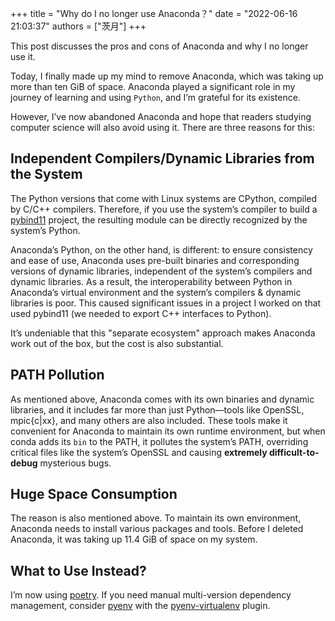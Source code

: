 +++
title = "Why do I no longer use Anaconda？"
date = "2022-06-16 21:03:37"
authors = ["茨月"]
+++

This post discusses the pros and cons of Anaconda and why I no longer use it.

<!-- more -->

Today, I finally made up my mind to remove Anaconda, which was taking up more than ten GiB of space. Anaconda played a significant role in my journey of learning and using `Python`, and I’m grateful for its existence.

However, I’ve now abandoned Anaconda and hope that readers studying computer science will also avoid using it. There are three reasons for this:

## Independent Compilers/Dynamic Libraries from the System

The Python versions that come with Linux systems are CPython, compiled by C/C++ compilers. Therefore, if you use the system’s compiler to build a [pybind11](https://pybind11.readthedocs.io/en/stable/) project, the resulting module can be directly recognized by the system’s Python.

Anaconda’s Python, on the other hand, is different: to ensure consistency and ease of use, Anaconda uses pre-built binaries and corresponding versions of dynamic libraries, independent of the system’s compilers and dynamic libraries. As a result, the interoperability between Python in Anaconda’s virtual environment and the system’s compilers & dynamic libraries is poor. This caused significant issues in a project I worked on that used pybind11 (we needed to export C++ interfaces to Python).

It’s undeniable that this "separate ecosystem" approach makes Anaconda work out of the box, but the cost is also substantial.

## PATH Pollution

As mentioned above, Anaconda comes with its own binaries and dynamic libraries, and it includes far more than just Python—tools like OpenSSL, mpic{c|xx}, and many others are also included. These tools make it convenient for Anaconda to maintain its own runtime environment, but when conda adds its `bin` to the PATH, it pollutes the system’s PATH, overriding critical files like the system’s OpenSSL and causing **extremely difficult-to-debug** mysterious bugs.

## Huge Space Consumption

The reason is also mentioned above. To maintain its own environment, Anaconda needs to install various packages and tools. Before I deleted Anaconda, it was taking up 11.4 GiB of space on my system.

## What to Use Instead?

I’m now using [poetry](https://python-poetry.org/). If you need manual multi-version dependency management, consider [pyenv](https://github.com/pyenv/pyenv) with the [pyenv-virtualenv](https://github.com/pyenv/pyenv-virtualenv) plugin.
